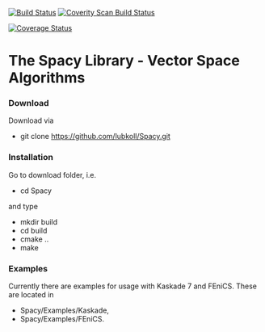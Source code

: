 [![Build Status](https://travis-ci.org/lubkoll/Spacy.svg?branch=master)](https://travis-ci.org/lubkoll/Spacy/builds)
<a href="https://scan.coverity.com/projects/lubkoll-spacy">
  <img alt="Coverity Scan Build Status"
       src="https://scan.coverity.com/projects/6364/badge.svg"/>
</a>

<a href='https://coveralls.io/github/lubkoll/Spacy?branch=master'><img src='https://coveralls.io/repos/lubkoll/Spacy/badge.svg?branch=master&service=github' alt='Coverage Status' /></a>

# The Spacy Library - Vector Space Algorithms

### Download
Download via
  - git clone https://github.com/lubkoll/Spacy.git

### Installation
Go to download folder, i.e.
  - cd Spacy
  
and type
  - mkdir build
  - cd build
  - cmake ..
  - make

### Examples
Currently there are examples for usage with Kaskade 7 and FEniCS. These are located in 
 - Spacy/Examples/Kaskade, 
 - Spacy/Examples/FEniCS. 




